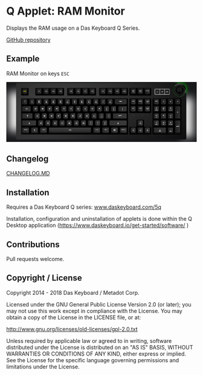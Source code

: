 # Q Applet: RAM Monitor

Displays the RAM usage on a Das Keyboard Q Series.

[GitHub repository](https://github.com/daskeyboard/todo)

## Example

RAM Monitor on keys `ESC`

![RAM meter on a Das Keybaord Q](https://github.com/F-DALLA-VALLE/daskeyboard--applet--ram-monitor/blob/master/assets/q-ram-usage-yellow.png "Q RAM usage")

## Changelog

[CHANGELOG.MD](CHANGELOG.md)

## Installation

Requires a Das Keyboard Q series: www.daskeyboard.com/5q

Installation, configuration and uninstallation of applets is done within
the Q Desktop application (https://www.daskeyboard.io/get-started/software/ )

## Contributions

Pull requests welcome.

## Copyright / License

Copyright 2014 - 2018 Das Keyboard / Metadot Corp.

Licensed under the GNU General Public License Version 2.0 (or later);
you may not use this work except in compliance with the License.
You may obtain a copy of the License in the LICENSE file, or at:

   http://www.gnu.org/licenses/old-licenses/gpl-2.0.txt

Unless required by applicable law or agreed to in writing, software
distributed under the License is distributed on an "AS IS" BASIS,
WITHOUT WARRANTIES OR CONDITIONS OF ANY KIND, either express or implied.
See the License for the specific language governing permissions and
limitations under the License.

